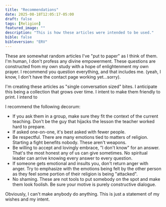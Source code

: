 ```yaml
---
title: "Recommendations"
date: 2025-08-18T12:05:17-05:00
draft: false
tags: [Religion]
featured_image: ""
description: "This is how these articles were intended to be used."
bible: false
bibleversion: "ERV"
---
```

These are somewhat random articles I've "put to paper" as I think of them. I'm human, I don't profess any divine empowerment. These questions are constructed from my own study with a hope of enlightenment my own prayer.  I recommend you question everything, and that includes me. (yeah, I know, I don't have the contact page working yet...sorry).

I'm creating these articles as "single conversation sized" bites. I anticipate this being a collection that grows over time.  I intent to make them friendly to print. I intend to 

I recommend the following decorum:

- If you ask them in a group, make sure they fit the context of the current teaching.  Don't be the guy that hijacks the lesson the teacher worked hard to prepare.
- If asked one-on-one, it's best asked with fewer people.  
- Be respectful. There are many emotions tied to matters of religion. Starting a fight benefits nobody. These aren't weapons.
- Be willing to accept and lovingly embrace, "I don't know" for an answer. That's the most honest any of us can give sometimes. No spiritual leader can arrive knowing every answer to every question.
- If someone gets emotional and insults you, don't return anger with anger. Try to emphasize with the emotions being felt by the other person as they feel some portion of their religion is being "attacked".  
- No shaming. These are not tools to put somebody on the spot and make them look foolish. Be sure your motive is purely constructive dialogue.

Obviously, I can't make anybody do anything.  This is just a statement of my wishes and my intent.